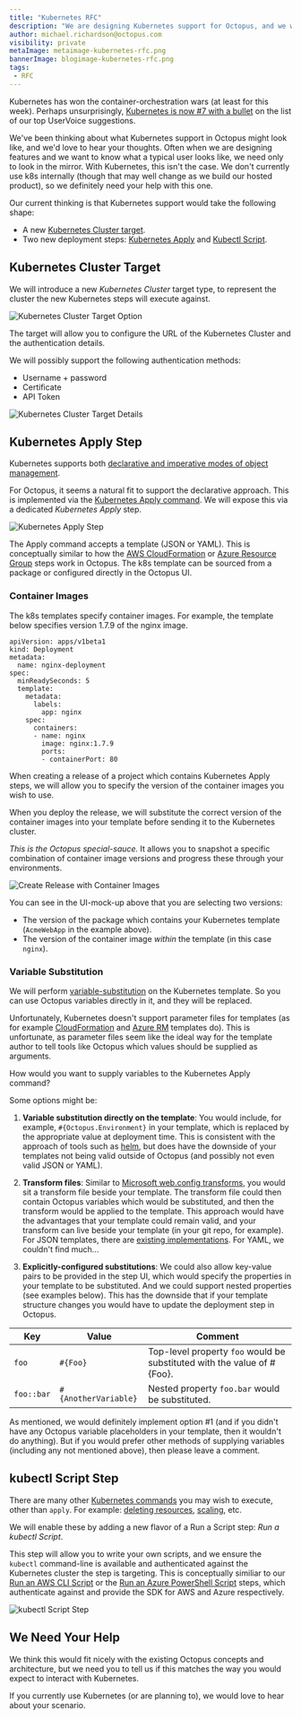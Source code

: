 ```yaml
---
title: "Kubernetes RFC"
description: "We are designing Kubernetes support for Octopus, and we would love to know what you think."
author: michael.richardson@octopus.com
visibility: private
metaImage: metaimage-kubernetes-rfc.png
bannerImage: blogimage-kubernetes-rfc.png
tags:
 - RFC 
---
```


Kubernetes has won the container-orchestration wars (at least for this week). Perhaps unsurprisingly, [Kubernetes is now #7 with a bullet](https://octopusdeploy.uservoice.com/forums/170787-general/suggestions/17930755-support-for-kubernetes) on the list of our top UserVoice suggestions.  

We've been thinking about what Kubernetes support in Octopus might look like, and we'd love to hear your thoughts.  Often when we are designing features and we want to know what a typical user looks like, we need only to look in the mirror. With Kubernetes, this isn't the case.  We don't currently use k8s internally (though that may well change as we build our hosted product), so we definitely need your help with this one. 

Our current thinking is that Kubernetes support would take the following shape:
- A new [Kubernetes Cluster target](#Kubernetes-Cluster-Target).
- Two new deployment steps: [Kubernetes Apply](#Kubernetes-Apply-Step) and [Kubectl Script](#kubectl-Script-Step).

## Kubernetes Cluster Target

We will introduce a new _Kubernetes Cluster_ target type, to represent the cluster the new Kubernetes steps will execute against. 

![Kubernetes Cluster Target Option](kubernetes-cluster-target-option.png "width=500")

The target will allow you to configure the URL of the Kubernetes Cluster and the authentication details.

We will possibly support the following authentication methods:

- Username + password
- Certificate
- API Token

![Kubernetes Cluster Target Details](kubernetes-cluster-target.png "width=500")

## Kubernetes Apply Step

Kubernetes supports both [declarative and imperative modes of object management](https://kubernetes.io/docs/concepts/overview/object-management-kubectl/overview/#management-techniques). 

For Octopus, it seems a natural fit to support the declarative approach.  This is implemented via the [Kubernetes Apply command](https://kubernetes.io/docs/reference/generated/kubectl/kubectl-commands#apply). We will expose this via a dedicated _Kubernetes Apply_ step.

![Kubernetes Apply Step](kubernetes-apply-step.png "width=500")

The Apply command accepts a template (JSON or YAML). This is conceptually similar to how the [AWS CloudFormation](https://octopus.com/docs/deploying-applications/aws-deployments/cloudformation) or [Azure Resource Group](https://octopus.com/docs/deploying-applications/azure-deployments/resource-groups) steps work in Octopus. The k8s template can be sourced from a package or configured directly in the Octopus UI.     

### Container Images 

The k8s templates specify container images. For example, the template below specifies version 1.7.9 of the nginx image.   

```
apiVersion: apps/v1beta1
kind: Deployment
metadata:
  name: nginx-deployment
spec:
  minReadySeconds: 5
  template:
    metadata:
      labels:
        app: nginx
    spec:
      containers:
      - name: nginx
        image: nginx:1.7.9
        ports:
        - containerPort: 80
```

When creating a release of a project which contains Kubernetes Apply steps, we will allow you to specify the version of the container images you wish to use.

When you deploy the release, we will substitute the correct version of the container images into your template before sending it to the Kubernetes cluster.

_This is the Octopus special-sauce._  It allows you to snapshot a specific combination of container image versions and progress these through your environments.

![Create Release with Container Images](kubernetes-create-release.png "width=500")

You can see in the UI-mock-up above that you are selecting two versions:
- The version of the package which contains your Kubernetes template (`AcmeWebApp` in the example above).
- The version of the container image _within_ the template (in this case `nginx`).

### Variable Substitution

We will perform [variable-substitution](https://octopus.com/docs/deployment-process/variables/variable-substitution-syntax) on the Kubernetes template. So you can use Octopus variables directly in it, and they will be replaced. 

Unfortunately, Kubernetes doesn't support parameter files for templates (as for example [CloudFormation](https://docs.aws.amazon.com/AWSCloudFormation/latest/UserGuide/parameters-section-structure.html) and [Azure RM](https://docs.microsoft.com/en-us/azure/azure-resource-manager/resource-manager-templates-parameters) templates do). This is unfortunate, as parameter files seem like the ideal way for the template author to tell tools like Octopus which values should be supplied as arguments.  

How would you want to supply variables to the Kubernetes Apply command?  

Some options might be:

1) **Variable substitution directly on the template**: You would include, for example, `#{Octopus.Environment}` in your template, which is replaced by the appropriate value at deployment time.  This is consistent with the approach of tools such as [helm](https://helm.sh/), but does have the downside of your templates not being valid outside of Octopus (and possibly not even valid JSON or YAML).  

2) **Transform files**: Similar to [Microsoft web.config transforms](https://msdn.microsoft.com/library/dd465326.aspx), you would sit a transform file beside your template. The transform file could then contain Octopus variables which would be substituted, and then the transform would be applied to the template. This approach would have the advantages that your template could remain valid, and your transform can live beside your template (in your git repo, for example).  For JSON templates, there are [existing implementations](https://github.com/Microsoft/json-document-transforms/wiki).  For YAML, we couldn't find much...

3) **Explicitly-configured substitutions**: We could also allow key-value pairs to be provided in the step UI, which would specify the properties in your template to be substituted. And we could support nested properties (see examples below). This has the downside that if your template structure changes you would have to update the deployment step in Octopus. 

| Key        | Value               | Comment            |
|------------|---------------------|--------------------|
| `foo`        | `#{Foo}`              | Top-level property `foo` would be substituted with the value of #{Foo}.|
| `foo::bar`   | `#{AnotherVariable}`  | Nested property `foo.bar` would be substituted.|

As mentioned, we would definitely implement option #1 (and if you didn't have any Octopus variable placeholders in your template, then it wouldn't  do anything).  But if you would prefer other methods of supplying variables (including any not mentioned above), then please leave a comment. 

## kubectl Script Step

There are many other [Kubernetes commands](https://kubernetes.io/docs/reference/generated/kubectl/kubectl-commands) you may wish to execute, other than `apply`.  For example: [deleting resources](https://kubernetes.io/docs/reference/generated/kubectl/kubectl-commands#delete), [scaling](https://kubernetes.io/docs/reference/generated/kubectl/kubectl-commands#scale), etc.

We will enable these by adding a new flavor of a Run a Script step: _Run a kubectl Script_. 

This step will allow you to write your own scripts, and we ensure the `kubectl` command-line is available and authenticated against the Kubernetes cluster the step is targeting.  This is conceptually similiar to our [Run an AWS CLI Script](https://octopus.com/docs/deploying-applications/custom-scripts/aws-cli-scripts) or the  [Run an Azure PowerShell Script](https://octopus.com/docs/deploying-applications/azure-deployments/running-azure-powershell) steps, which authenticate against and provide the SDK for AWS and Azure respectively. 

![kubectl Script Step](kubectl-script-step.png "width=500")

## We Need Your Help

We think this would fit nicely with the existing Octopus concepts and architecture, but we need you to tell us if this matches the way you would expect to interact with Kubernetes. 

If you currently use Kubernetes (or are planning to), we would love to hear about your scenario.  